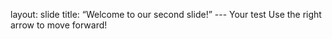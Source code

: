 
layout: slide
title: “Welcome to our second slide!” ---
Your test
Use the right arrow to move forward!
